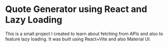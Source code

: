 # Quote Generator using React and Lazy Loading

This is a small project I created to learn about fetching from APIs and also to feature lazy loading.
It was built using React+Vite and also Material UI.

